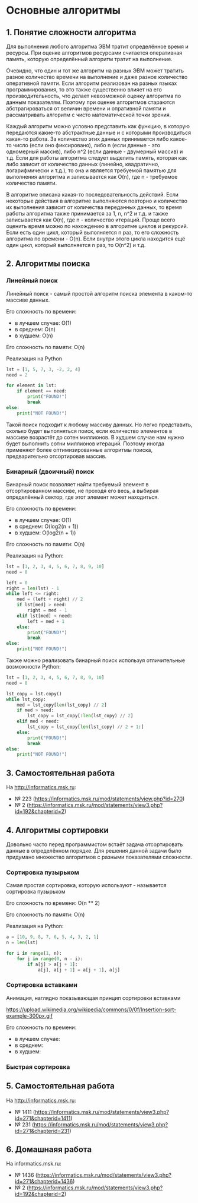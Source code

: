 # Основные алгоритмы

## 1. Понятие сложности алгоритма

Для выполнения любого алгоритма ЭВМ тратит определённое время и ресурсы. При оценке алгоритмов
ресурсами считается оперативная память, которую определённый алгоритм тратит на выполнение.

Очевидно, что один и тот же алгоритм на разных ЭВМ может тратить разное количество времени на
выполнение и даже разное количество оперативной памяти. Если алгоритм реализован на разных языках
программирования, то это также существенно влияет на его производительность, что делает невозможной
оценку алгоритма по данным показателям. Поэтому при оценке алгоритмов стараются абстрагироваться от
величин времени и опративной памяти и рассматривать алгоритм с чисто математической точки зрения.

Каждый алгоритм можно условно представить как функцию, в которую передаются какие-то абстрактные
данные и с которыми производиться какая-то работа. За количество этих данных принимается либо
какое-то число (если оно фиксировано), либо n (если данные - это одномерный массив),
либо n^2 (если данные - двумерный массив) и т.д. Если для работы алгоритма следует выделить
память, которая как либо зависит от количество данных (линейно, квадратично, логарифмически и т.д.),
то она и является требуемой памятью для выполнения алгоритма и записывается как O(n), где n -
требуемое количество памяти.

В алгоритме описана какая-то последовательность действий. Если некоторые действия в алгоритме
выполняются повторно и количество их выполнения зависит от количества переданных данных, то время
работы алгоритма также принимается за 1, n, n^2 и т.д. и также записывается как O(n), где n -
количество итераций. Проще всего оценить время можно по нахождению в алгоритме циклов и рекурсий.
Если есть один цикл, который выполняется n раз, то его сложность алгоритма по времени - O(n). Если
внутри этого цикла находится ещё один цикл, который выполняется n раз, то O(n^2) и т.д.

## 2. Алгоритмы поиска

### Линейный поиск

Линейный поиск - самый простой алгоритм поиска элемента в каком-то массиве данных.

Его сложность по времени:

* в лучшем случае: O(1)
* в среднем: O(n)
* в худшем: O(n)

Его сложность по памяти: O(n)

Реализация на Python

```python
lst = [1, 5, 7, 3, -2, 2, 4]
need = 2

for element in lst:
    if element == need:
        print("FOUND!")
        break
else:
    print("NOT FOUND!")
```

Такой поиск подходит к любому массиву данных. Но легко представить, сколько будет выполняться поиск,
если количество элементов в массиве возрастёт до сотен миллионов. В худшем случае нам нужно будет
выполнить сотни миллионов итераций. Поэтому иногда применяют более оптимизированные алгоритмы
поиска, предварительно отсортировав массив.

### Бинарный (двоичный) поиск

Бинарный поиск позволяет найти требуемый элемент в отсортированном массиве, не проходя его весь, а
выбирая определённый сектор, где этот элемент может находиться.

Его сложность по времени:

* в лучшем случае: O(1)
* в среднем: O(log2(n + 1))
* в худшем: O(log2(n + 1))

Его сложность по памяти: O(n)

Реализация на Python:

```python
lst = [1, 2, 3, 4, 5, 6, 7, 8, 9, 10]
need = 8

left = 0
right = len(lst) - 1
while left <= right:
    med = (left + right) // 2
    if lst[med] > need:
        right = med - 1
    elif lst[med] < need:
        left = med + 1
    else:
        print("FOUND!")
        break
else:
    print("NOT FOUND!")
```

Также можно реализовать бинарный поиск используя отличительные возможности Python:

```python
lst = [1, 2, 3, 4, 5, 6, 7, 8, 9, 10]
need = 8

lst_copy = lst.copy()
while lst_copy:
    med = lst_copy[len(lst_copy) // 2]
    if med > need:
        lst_copy = lst_copy[:len(lst_copy) // 2]
    elif med < need:
        lst_copy = lst_copy[len(lst_copy) // 2 + 1:]
    else:
        print("FOUND!")
        break
else:
    print("NOT FOUND!")
```

## 3. Самостоятельная работа

На <http://informatics.msk.ru>:

* № 223 (<https://informatics.msk.ru/mod/statements/view.php?id=270>)
* № 2 (<https://informatics.msk.ru/mod/statements/view3.php?id=192&chapterid=2>)

## 4. Алгоритмы сортировки

Довольно часто перед программистом встаёт задача отсортировать данные в определённом порядке. Для
решения данной задачи было придумано множество алгоритмов с разными показателями сложности.

### Сортировка пузырьком

Самая простая сортировка, которую используют - называется сортировка пузырьком

Его сложность по времени: O(n ** 2)

Его сложность по памяти: O(n)

Реализация на Python:

```python
a = [10, 9, 8, 7, 6, 5, 4, 3, 2, 1]
n = len(lst)

for i in range(1, n):
    for j in range(0, n - i):
        if a[j] > a[j + 1]:
            a[j], a[j + 1] = a[j + 1], a[j]
```

### Сортировка вставками

Анимация, наглядно показывающая принцип сортировки вставками

<https://upload.wikimedia.org/wikipedia/commons/0/0f/Insertion-sort-example-300px.gif>

Его сложность по времени:

* в лучшем случае:
* в среднем:
* в худшем:

### Быстрая сортировка

## 5. Самостоятельная работа

На <http://informatics.msk.ru>:

* № 1411 (<https://informatics.msk.ru/mod/statements/view3.php?id=271&chapterid=1411>)
* № 231 (<https://informatics.msk.ru/mod/statements/view3.php?id=271&chapterid=231>)

## 6. Домашнаяя работа

На informatics.msk.ru:

* № 1436 (<https://informatics.msk.ru/mod/statements/view3.php?id=271&chapterid=1436>)
* № 2 (<https://informatics.msk.ru/mod/statements/view3.php?id=192&chapterid=2>)
